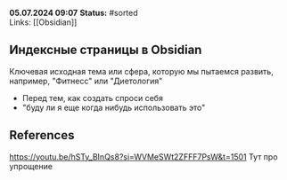 **05.07.2024 09:07**
**Status:** #sorted  
Links: [[Obsidian]]

## Индексные страницы в Obsidian
Ключевая исходная тема или сфера, которую мы пытаемся развить, например, "Фитнесс" или "Диетология"

- Перед тем, как создать спроси себя 
- "буду ли я еще когда нибудь использовать это"


## References
https://youtu.be/hSTy_BInQs8?si=WVMeSWt2ZFFF7PsW&t=1501
Тут про упрощение